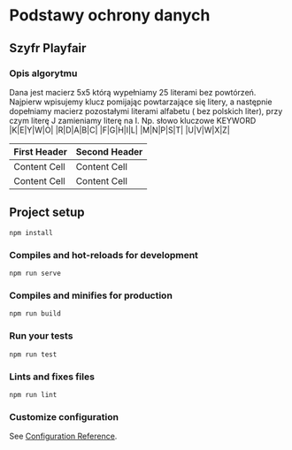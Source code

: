 # Podstawy ochrony danych

## Szyfr Playfair

### Opis algorytmu
Dana jest macierz 5x5 którą wypełniamy 25 literami bez powtórzeń. Najpierw wpisujemy klucz pomijając powtarzające się litery, a następnie dopełniamy macierz pozostałymi literami alfabetu ( bez polskich liter), przy czym literę J zamieniamy literę na I. Np. słowo kluczowe KEYWORD
|K|E|Y|W|O|
|R|D|A|B|C|
|F|G|H|I|L|
|M|N|P|S|T|
|U|V|W|X|Z|

| First Header  | Second Header |
| ------------- | ------------- |
| Content Cell  | Content Cell  |
| Content Cell  | Content Cell  |


## Project setup
```
npm install
```

### Compiles and hot-reloads for development
```
npm run serve
```

### Compiles and minifies for production
```
npm run build
```

### Run your tests
```
npm run test
```

### Lints and fixes files
```
npm run lint
```

### Customize configuration
See [Configuration Reference](https://cli.vuejs.org/config/).
